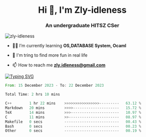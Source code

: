 <h1 align="center">Hi 👋, I'm Zly-idleness</h1>

<h3 align="center">An undergraduate HITSZ CSer</h3>

<p align="left"> <img src="https://komarev.com/ghpvc/?username=zly-idleness&label=Profile%20views&color=0e75b6&style=flat" alt="zly-idleness" /> </p>


- 👨‍💻 I’m currently learning **OS,DATABASE System, Ocaml**

- 🌱 I'm tring to find more fun in real life

- 📫 How to reach me **zly.idleness@gmail.com**



[![Typing SVG](https://readme-typing-svg.herokuapp.com?font=Fira+Code&pause=1000&width=435&lines=I+Maybe+Slow)](https://git.io/typing-svg)


<!--START_SECTION:waka-->

```rust
From: 15 December 2023 - To: 22 December 2023

Total Time: 2 hrs 10 mins

C++        1 hr 22 mins    >>>>>>>>>>>>>>>>---------   63.12 %
Markdown   20 mins         >>>>---------------------   15.72 %
TeX        14 mins         >>>----------------------   10.97 %
C          11 mins         >>-----------------------   08.97 %
Makefile   0 secs          -------------------------   00.43 %
Bash       0 secs          -------------------------   00.23 %
Other      0 secs          -------------------------   00.19 %
```

<!--END_SECTION:waka-->


